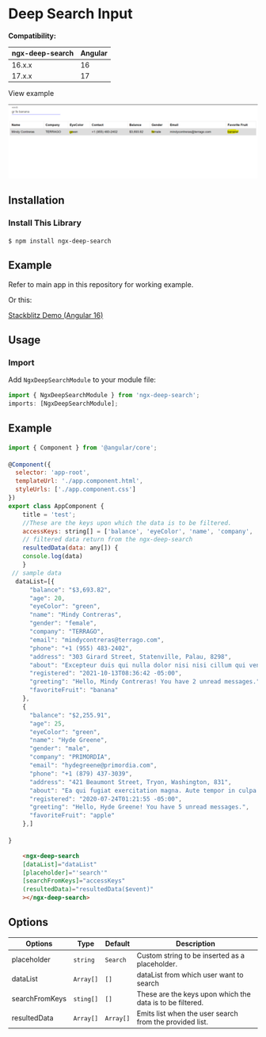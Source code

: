 # Deep Search Input 

**Compatibility:**

| ngx-deep-search    | Angular
| ------------------ |-------------|
| 16.x.x             | 16          |
| 17.x.x             | 17          |


View example

![alt](https://github.com/TauseefArshad/ngx-deep-search/blob/master/assets/search.png?raw=true)

## Installation

### Install This Library

`$ npm install ngx-deep-search`

## Example

Refer to main app in this repository for working example.

Or this:

[Stackblitz Demo (Angular 16)](https://stackblitz.com/~/github.com/TauseefArshad/ngx-deep-search)


## Usage

### Import

Add `NgxDeepSearchModule` to your module file:

```javascript
import { NgxDeepSearchModule } from 'ngx-deep-search';
imports: [NgxDeepSearchModule];
```

## Example

```javascript
import { Component } from '@angular/core';

@Component({
  selector: 'app-root',
  templateUrl: './app.component.html',
  styleUrls: ['./app.component.css']
})
export class AppComponent {
    title = 'test';
	//These are the keys upon which the data is to be filtered.
    accessKeys: string[] = ['balance', 'eyeColor', 'name', 'company', 'email','gender','email','favoriteFruit']
    // filtered data return from the ngx-deep-search
	resultedData(data: any[]) {
    console.log(data)
    }
 // sample data
  dataList=[{
      "balance": "$3,693.82",
      "age": 20,
      "eyeColor": "green",
      "name": "Mindy Contreras",
      "gender": "female",
      "company": "TERRAGO",
      "email": "mindycontreras@terrago.com",
      "phone": "+1 (955) 483-2402",
      "address": "303 Girard Street, Statenville, Palau, 8298",
      "about": "Excepteur duis qui nulla dolor nisi nisi cillum qui veniam nulla amet labore. Est ea ipsum in quis esse ea minim ea ipsum adipisicing in exercitation. Duis excepteur id laborum exercitation irure ad cillum reprehenderit officia proident commodo qui.\r\n",
      "registered": "2021-10-13T08:36:42 -05:00",
      "greeting": "Hello, Mindy Contreras! You have 2 unread messages.",
      "favoriteFruit": "banana"
    },
	{
      "balance": "$2,255.91",
      "age": 25,
      "eyeColor": "green",
      "name": "Hyde Greene",
      "gender": "male",
      "company": "PRIMORDIA",
      "email": "hydegreene@primordia.com",
      "phone": "+1 (879) 437-3039",
      "address": "421 Beaumont Street, Tryon, Washington, 831",
      "about": "Ea qui fugiat exercitation magna. Aute tempor in culpa esse esse dolor velit sit aliqua in. Deserunt esse labore officia enim. Esse laboris sunt laboris Lorem mollit reprehenderit minim mollit ea do dolor.\r\n",
      "registered": "2020-07-24T01:21:55 -05:00",
      "greeting": "Hello, Hyde Greene! You have 5 unread messages.",
      "favoriteFruit": "apple"
    },]

}

```

```html
    <ngx-deep-search 
	[dataList]="dataList" 
	[placeholder]="'search'" 
	[searchFromKeys]="accessKeys" 
	(resultedData)="resultedData($event)"
	></ngx-deep-search>

```

## Options

| Options                  | Type                     | Default                           | Description                                                                                                   |
| ------------------------ | ------------------------ | --------------------------------- | ------------------------------------------------------------------------------------------------------------- |
| placeholder              | `string`                       | `Search`                            | Custom string to be inserted as a placeholder.  
| dataList                 | `Array[]`                | `[]`                              | dataList from which user want to search    |
| searchFromKeys           | `sting[]`                | `[]`                              | These are the keys upon which the data is to be filtered.                                          |
| resultedData             | `Array[]`                | `Array[]`                            | Emits list when the user search  from the provided list.                                        |

